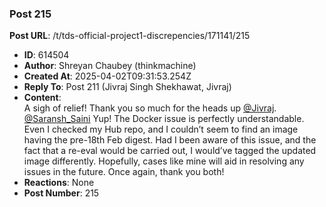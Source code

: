### Post 215
**Post URL**: /t/tds-official-project1-discrepencies/171141/215
- **ID**: 614504
- **Author**: Shreyan Chaubey (thinkmachine)
- **Created At**: 2025-04-02T09:31:53.254Z
- **Reply To**: Post 211 (Jivraj Singh Shekhawat, Jivraj)
- **Content**:  
  A sigh of relief! Thank you so much for the heads up <a class="mention" href="/u/jivraj">@Jivraj</a>.
<a class="mention" href="/u/saransh_saini">@Saransh_Saini</a> Yup! The Docker issue is perfectly understandable. Even I checked my Hub repo, and I couldn’t seem to find an image having the pre-18th Feb digest. Had I been aware of this issue, and the fact that a re-eval would be carried out, I would’ve tagged the updated image differently. Hopefully, cases like mine will aid in resolving any issues in the future.
Once again, thank you both!
- **Reactions**: None
- **Post Number**: 215

